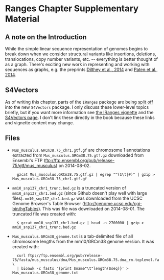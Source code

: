 # Ranges Chapter Supplementary Material

## A note on the Introduction

While the simple linear sequence representation of genomes begins to break down
when we consider structural variants like insertions, deletions,
translocations, copy number variants, etc. -- everything is better thought of
as a graph. There's exciting new work in representing and working with
sequences as graphs, e.g. the preprints [Dilthey et al.,
2014](http://biorxiv.org/content/early/2014/07/08/006973) and [Paten et al.,
2014](http://arxiv.org/abs/1404.5010).

## S4Vectors

As of writing this chapter, parts of the `IRanges` package are being [split
off](https://stat.ethz.ch/pipermail/bioc-devel/2014-April/005580.html) into the
new `S4Vectors` package. I only discuss these lower-level topics briefly, but
if you want more information see [the IRanges
vignette](http://bioconductor.org/packages/release/bioc/vignettes/IRanges/inst/doc/IRangesOverview.pdf)
and the [S4Vectors
page](http://www.bioconductor.org/packages/release/bioc/html/S4Vectors.html). I
don't link these directly in the book because these links and vignette content
may change.

## Files

- `Mus_musculus.GRCm38.75_chr1.gtf.gf` are chromosome 1 annotations extracted
  from `Mus_musculus.GRCm38.75.gtf.gz` downloaded from Ensembl's FTP
(ftp://ftp.ensembl.org/pub/release-75/gtf/mus_musculus) on 2014-08-02.

        gzcat Mus_musculus.GRCm38.75.gtf.gz | egrep "^(1\t|#)" | gzip > Mus_musculus.GRCm38.75_chr1.gtf.gf

- `mm10_snp137_chr1_trunc.bed.gz` is a truncated version of
  `mm10_snp137_chr1.bed.gz` (since Github doesn't play well with large files).
`mm10_snp137_chr1.bed.gz` was downloaded from the UCSC Genome Browser's Table
Browser (http://genome.ucsc.edu/cgi-bin/hgTables). This was file was downloaded
on 2014-08-01. The truncated file was created with:

        $ gzcat mm10_snp137_chr1.bed.gz | head -n 2700000 | gzip > mm10_snp137_chr1_trunc.bed.gz


- `Mus_musculus.GRCm38_genome.txt` is a tab-delimited file of all chromosome
  lengths from the mm10/GRCm38 genome version. It was created with:

        curl ftp://ftp.ensembl.org/pub/release-75/fasta/mus_musculus/dna/Mus_musculus.GRCm38.75.dna_rm.toplevel.fa.gz \
        | bioawk -c fastx '{print $name"\t"length($seq)}' > Mus_musculus.GRCm38_genome.txt
